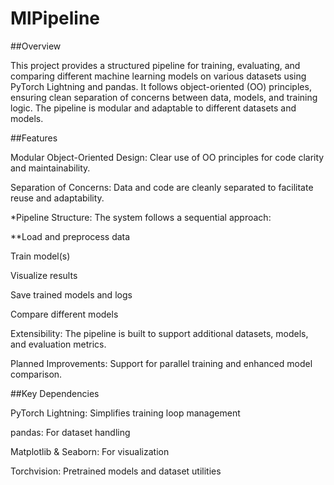 # MlPipeline

##Overview

This project provides a structured pipeline for training, evaluating, and comparing different machine learning models on various datasets using PyTorch Lightning and pandas. It follows object-oriented (OO) principles, ensuring clean separation of concerns between data, models, and training logic. The pipeline is modular and adaptable to different datasets and models.

##Features

Modular Object-Oriented Design: Clear use of OO principles for code clarity and maintainability.

Separation of Concerns: Data and code are cleanly separated to facilitate reuse and adaptability.

*Pipeline Structure: The system follows a sequential approach:

**Load and preprocess data

Train model(s)

Visualize results

Save trained models and logs

Compare different models

Extensibility: The pipeline is built to support additional datasets, models, and evaluation metrics.

Planned Improvements: Support for parallel training and enhanced model comparison.

##Key Dependencies

PyTorch Lightning: Simplifies training loop management

pandas: For dataset handling

Matplotlib & Seaborn: For visualization

Torchvision: Pretrained models and dataset utilities
